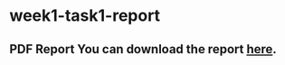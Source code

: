 # week1-task1-report
## PDF Report You can download the report [here](https://github.com/yenat/KAIM-week1/blob/main/notebooks/Analysis%20report.pdf).

